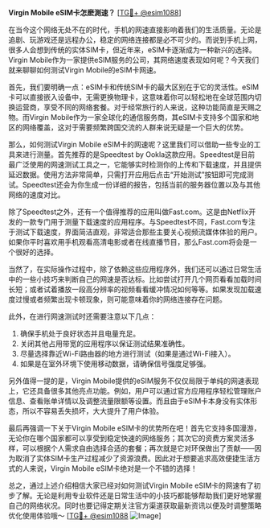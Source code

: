 **Virgin Mobile eSIM卡怎麽測速？** [[TG💪+ @esim1088](https://t.me/s/esim1088)]

在当今这个网络无处不在的时代，手机的网速直接影响着我们的生活质量。无论是追剧、玩游戏还是远程办公，稳定的网络连接都是必不可少的。而说到手机上网，很多人会想到传统的实体SIM卡，但近年来，eSIM卡逐渐成为一种新兴的选择。Virgin Mobile作为一家提供eSIM服务的公司，其网络速度表现如何呢？今天我们就来聊聊如何测试Virgin Mobile的eSIM卡网速。

首先，我们要明确一点：eSIM卡和传统SIM卡的最大区别在于它的灵活性。eSIM卡可以直接嵌入设备中，无需更换物理卡，这意味着你可以轻松地在全球范围内切换运营商，享受不同的网络套餐。对于经常旅行的人来说，这种功能简直是天赐之物。而Virgin Mobile作为一家全球化的通信服务商，其eSIM卡支持多个国家和地区的网络覆盖，这对于需要频繁跨国交流的人群来说无疑是一个巨大的优势。

那么，如何测试Virgin Mobile eSIM卡的网速呢？这里我们可以借助一些专业的工具来进行测量。首先推荐的是Speedtest by Ookla这款应用。Speedtest是目前最广泛使用的网速测试工具之一，它能够实时检测你的上传和下载速度，并且提供延迟数据。使用方法非常简单，只需打开应用后点击“开始测试”按钮即可完成测试。Speedtest还会为你生成一份详细的报告，包括当前的服务器位置以及与其他网络的速度对比。

除了Speedtest之外，还有一个值得推荐的应用叫做Fast.com。这是由Netflix开发的一款专门用于测量下载速度的应用程序。与Speedtest不同，Fast.com专注于测试下载速度，界面简洁直观，非常适合那些主要关心视频流媒体体验的用户。如果你平时喜欢用手机观看高清电影或者在线直播节目，那么Fast.com将会是一个很好的选择。

当然了，在实际操作过程中，除了依赖这些应用程序外，我们还可以通过日常生活中的一些小技巧来判断自己的网速是否达标。比如尝试打开几个网页看看加载时间长短；或者试着播放一段高分辨率的视频看看缓冲情况如何等等。如果发现加载速度过慢或者频繁出现卡顿现象，则可能意味着你的网络连接存在问题。

此外，在进行网速测试时还需要注意以下几点：
1. 确保手机处于良好状态并且电量充足。
2. 关闭其他占用带宽的应用程序以保证测试结果准确性。
3. 尽量选择靠近Wi-Fi路由器的地方进行测试（如果是通过Wi-Fi接入）。
4. 如果是在室外环境下使用移动数据，请确保信号强度足够强。

另外值得一提的是，Virgin Mobile提供的eSIM服务不仅仅局限于单纯的网速表现上，它还具备很多其他亮点功能。例如，用户可以通过官方应用程序轻松管理账户信息、查看账单详情以及调整流量限额等设置。而且由于eSIM卡本身没有实体形态，所以不容易丢失损坏，大大提升了用户体验。

最后再强调一下关于Virgin Mobile eSIM卡的优势所在吧！首先它支持多国漫游，无论你在哪个国家都可以享受到稳定快速的网络服务；其次它的资费方案灵活多样，可以根据个人需求自由选择合适的套餐；再次就是它对环保做出了贡献——因为取消了实体SIM卡生产过程减少了资源浪费。因此对于想要追求高效便捷生活方式的人来说，Virgin Mobile eSIM卡绝对是一个不错的选择！

总之，通过上述介绍相信大家已经对如何测试Virgin Mobile eSIM卡的网速有了初步了解。无论是利用专业软件还是日常生活中的小技巧都能够帮助我们更好地掌握自己的网络状况。同时也要记得定期关注官方渠道获取最新资讯以便及时调整策略优化使用体验哦～ [[TG💪+ @esim1088](https://t.me/s/esim1088) ![Image](https://i.postimg.cc/4NQfJmqS/Snipaste-2025-05-13-00-14-12.png)]